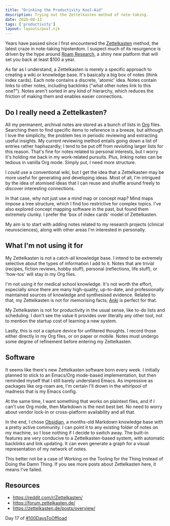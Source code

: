 ```yaml
---
title: "Drinking the Productivity Kool-Aid"
description: Trying out the Zettelkasten method of note-taking.
date: 2020-08-13
tags: ['productivity']
layout: layouts/post.njk
---
```


Years have passed since I first encountered the [Zettelkasten](https://en.wikipedia.org/wiki/Zettelkasten) method, the latest craze in note-taking hipsterdom. I suspect much of its resurgence is driven by the hype around [Roam Research](https://roamresearch.com/), a shiny new platform that will set you back at least $100 a year.

As far as I understand, a Zettelkasten is merely a specific approach to creating a wiki or knowledge base. It's basically a big box of notes (think index cards). Each note contains a discrete, 'atomic' idea. Notes contain links to other notes, including backlinks ("what other notes link to this one?"). Notes aren't sorted in any kind of hierarchy, which reduces the friction of making them and enables easier connections.

## Do I really need a Zettelkasten?

All my permanent, archival notes are stored as a bunch of lists in [Org](https://orgmode.org/) files. Searching them to find specific items to reference is a breeze, but although I love the simplicity, the problem lies in periodic reviewing and extracting useful insights. My current reviewing method entails going down a list of entries rather haphazardly; I tend to be put off from revisiting larger lists for this reason. That's fine for notes related to personal interests, but I worry it's holding me back in my work-related pursuits. Plus, linking notes can be tedious in vanilla Org mode. Simply put, I need more structure. 

I *could* use a conventional wiki, but I get the idea that a Zettelkasten may be more useful for generating and developing ideas. Most of all, I'm intrigued by the idea of atomised ideas that I can reuse and shuffle around freely to discover interesting connections.

In that case, why not just use a mind map or concept map? Mind maps impose a tree structure, which I find too restrictive for complex topics. I've also explored concept mapping software in the past, but found them extremely clunky. I prefer the 'box of index cards' model of Zettelkasten. 

My aim is to start with adding notes related to my research projects (clinical neurosciences), along with other areas I'm interested in personally. 

## What I'm not using it for

My Zettelkasten is not a catch-all knowledge base. I intend to be extremely selective about the types of information I add to it. Notes that are trivial (recipes, fiction reviews, hobby stuff), personal (reflections, life stuff), or 'how-tos' will stay in my Org files. 

I'm not using it for medical school knowledge. It's not worth the effort, especially since there are many high-quality, up-to-date, and professionally maintained sources of knowledge and synthesised evidence. Related to that, my Zettelkasten is not for memorising facts; [Anki](https://apps.ankiweb.net/) is perfect for that.

My Zettelkasten is not for productivity in the usual sense, like to-do lists and scheduling. I don't see the value it provides over literally any other tool, not to mention the startup cost of learning a new system.

Lastly, this is not a capture device for unfiltered thoughts. I record those either directly in my Org files, or on paper or mobile. Notes must undergo some degree of refinement before entering my Zettelkasten.


## Software 

It seems like there's new Zettelkasten software born every week. I initially planned to stick to an Emacs/Org mode-based implementation, but then reminded myself that I still barely understand Emacs. As impressive as packages like org-roam are, I'm certain I'll drown in the whirlpool of madness that is my Emacs config. 

At the same time, I want something that works on plaintext files, and if I can't use Org mode, then Markdown is the next best bet. No need to worry about vendor lock-in or cross-platform availability and all that. 

In the end, I chose [Obsidian](https://obsidian.md/), a months-old Markdown knowledge base with a pretty active community. I can point it to any existing folder of notes on my machine, so I lose nothing if I decide to switch away. The built-in features are very conducive to a Zettelkasten-based system, with automatic backlinks and link updating. It can even generate a graph for a visual representation of my network of notes. 

This better not be a case of Working on the Tooling for the Thing Instead of Doing the Damn Thing. If you see more posts about Zettelkasten here, it means I've failed. 

## Resources

- https://reddit.com/r/Zettelkasten/
- https://forum.zettelkasten.de/
- https://zettelkasten.de/posts/overview/

Day 17 of [#100DaysToOffload](https://100daystooffload.com/)